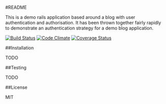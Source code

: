 #README

This is a demo rails application based around a blog with user authentication and authorisation. It has been thrown together fairly rapidly to demonstrate an authentication strategy for a demo blog application.

[![Build Status](https://travis-ci.org/quilligana/demo_blog.svg?branch=master)](https://travis-ci.org/quilligana/demo_blog)
[![Code Climate](https://codeclimate.com/github/quilligana/demo_blog.png)](https://codeclimate.com/github/quilligana/demo_blog)
[![Coverage Status](https://img.shields.io/coveralls/quilligana/demo_blog.svg)](https://coveralls.io/r/quilligana/demo_blog)

##Installation

TODO

##Testing

TODO

##License

MIT
